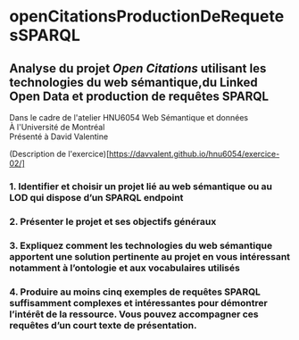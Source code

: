 # openCitationsProductionDeRequetesSPARQL
## Analyse du projet *Open Citations* utilisant les technologies du web sémantique,du Linked Open Data et production de requêtes SPARQL

Dans le cadre de l'atelier HNU6054 Web Sémantique et données<br>
À l'Université de Montréal<br>
Présenté à David Valentine<br>

(Description de l'exercice)[https://davvalent.github.io/hnu6054/exercice-02/]

### 1.	Identifier et choisir un projet lié au web sémantique ou au LOD qui dispose d’un SPARQL endpoint
### 2.	Présenter le projet et ses objectifs généraux
### 3.	Expliquez comment les technologies du web sémantique apportent une solution pertinente au projet en vous intéressant notamment à l’ontologie et aux vocabulaires utilisés
### 4.	Produire au moins cinq exemples de requêtes SPARQL suffisamment complexes et intéressantes pour démontrer l’intérêt de la ressource. Vous pouvez accompagner ces requêtes d’un court texte de présentation.
